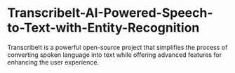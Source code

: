 # TranscribeIt-AI-Powered-Speech-to-Text-with-Entity-Recognition
TranscribeIt is a powerful open-source project that simplifies the process of converting spoken language into text while offering advanced features for enhancing the user experience.
